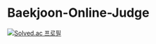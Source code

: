 # Baekjoon-Online-Judge
[![Solved.ac
프로필](http://mazassumnida.wtf/api/generate_badge?boj=knon0501)](https://solved.ac/knon0501)


